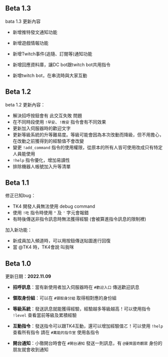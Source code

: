 ## Beta 1.3
bata 1.3 更新內容
* 新增推特發文通知功能
* 新增遊戲情報功能
* 新增Twitch事件(追隨、訂閱等)通知功能
* 新增回應資料庫，讓DC bot跟twitch bot共用指令

* 新增twitch bot，在串流時與大家互動

## Beta 1.2
<!-- 更新日期：2022.12.22 -->

beta 1.2 更新內容：
* 解決招呼按鈕會有 此交互失敗 問題
* 在不同時段使用 `!早安`、`!晚安` 指令會有不同效果
* 更新加入伺服器時的歡迎文字
* 更新等級系統的升等難易度。等級可能會因為本次改動而降級，但不用擔心，在改動之前獲得到的經驗值不會改變
* 變更 `!add_command` 指令的使用權限，從原本的所有人皆可使用改成只有特定人員能使用
* `!help` 指令優化，增加易讀性
* 排除機器人帳號加入升等清單

## Beta 1.1
<!-- 更新日期：2022.11.15 -->

修正已知bug：
* TK4 開發人員無法使用 debug command
* 使用 `!吃` 指令時使用 `"` 及 `'` 字元會報錯
* 有時後傳送非指令訊息時無法獲得經驗 (會被算進指令訊息的限制裡)

加入新功能：
* 新成員加入頻道時，可以用按鈕傳送貼圖進行回復
* 當 @TK4 時，TK4會說 叫我咪

## Beta 1.0
更新日期：**2022.11.09**

* **招呼訊息**：當有新使用者加入伺服器時在 `#歡迎入口` 傳送歡迎訊息

* **領取身份組**：可以在 `#領取身分組` 取得相對應的身份組

* **等級系統**：發送訊息就能獲得經驗，經驗越多等級越高！可以使用指令 `!level` 查看當前等級及累積經驗

* **互動指令**：發送指令可以跟TK4互動，還可以增加經驗值ㄛ！可以使用 `!help` 查看所有指令
請在 `#萬能的指令室` 使用各指令

* **開台通知**：小徹開台時會在 `#開台通知` 發送一則訊息，有 `@優質圖奇觀眾` 身份的朋友就會收到通知

